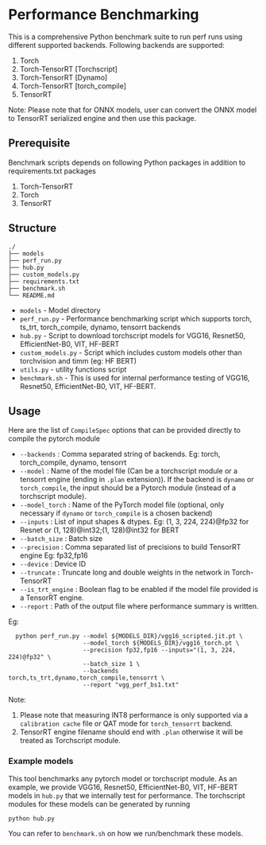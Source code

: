 # Performance Benchmarking

This is a comprehensive Python benchmark suite to run perf runs using different supported backends. Following backends are supported:

1. Torch
2. Torch-TensorRT [Torchscript]
3. Torch-TensorRT [Dynamo]
4. Torch-TensorRT [torch_compile]
5. TensorRT


Note: Please note that for ONNX models, user can convert the ONNX model to TensorRT serialized engine and then use this package.

## Prerequisite

Benchmark scripts depends on following Python packages in addition to requirements.txt packages

1. Torch-TensorRT
2. Torch
3. TensorRT

## Structure

```
./
├── models
├── perf_run.py
├── hub.py
├── custom_models.py
├── requirements.txt
├── benchmark.sh
└── README.md
```


* `models` - Model directory
* `perf_run.py` - Performance benchmarking script which supports torch, ts_trt, torch_compile, dynamo, tensorrt backends
* `hub.py` - Script to download torchscript models for VGG16, Resnet50, EfficientNet-B0, VIT, HF-BERT
* `custom_models.py` - Script which includes custom models other than torchvision and timm (eg: HF BERT)
* `utils.py` - utility functions script
* `benchmark.sh` - This is used for internal performance testing of VGG16, Resnet50, EfficientNet-B0, VIT, HF-BERT.

## Usage

Here are the list of `CompileSpec` options that can be provided directly to compile the pytorch module

* `--backends` : Comma separated string of backends. Eg: torch, torch_compile, dynamo, tensorrt
* `--model` : Name of the model file (Can be a torchscript module or a tensorrt engine (ending in `.plan` extension)). If the backend is `dynamo` or `torch_compile`, the input should be a Pytorch module (instead of a torchscript module).
* `--model_torch` : Name of the PyTorch model file (optional, only necessary if `dynamo` or `torch_compile` is a chosen backend)
* `--inputs` : List of input shapes & dtypes. Eg: (1, 3, 224, 224)@fp32 for Resnet or (1, 128)@int32;(1, 128)@int32 for BERT
* `--batch_size` : Batch size
* `--precision` : Comma separated list of precisions to build TensorRT engine Eg: fp32,fp16
* `--device` : Device ID
* `--truncate` : Truncate long and double weights in the network in Torch-TensorRT
* `--is_trt_engine` : Boolean flag to be enabled if the model file provided is a TensorRT engine.
* `--report` : Path of the output file where performance summary is written.

Eg:

```
  python perf_run.py --model ${MODELS_DIR}/vgg16_scripted.jit.pt \
                     --model_torch ${MODELS_DIR}/vgg16_torch.pt \
                     --precision fp32,fp16 --inputs="(1, 3, 224, 224)@fp32" \
                     --batch_size 1 \
                     --backends torch,ts_trt,dynamo,torch_compile,tensorrt \
                     --report "vgg_perf_bs1.txt"
```

Note:

1. Please note that measuring INT8 performance is only supported via a `calibration cache` file or QAT mode for `torch_tensorrt` backend.
2. TensorRT engine filename should end with `.plan` otherwise it will be treated as Torchscript module.

### Example models

This tool benchmarks any pytorch model or torchscript module. As an example, we provide VGG16, Resnet50, EfficientNet-B0, VIT, HF-BERT models in `hub.py` that we internally test for performance.
The torchscript modules for these models can be generated by running
```
python hub.py
```
You can refer to `benchmark.sh` on how we run/benchmark these models.
